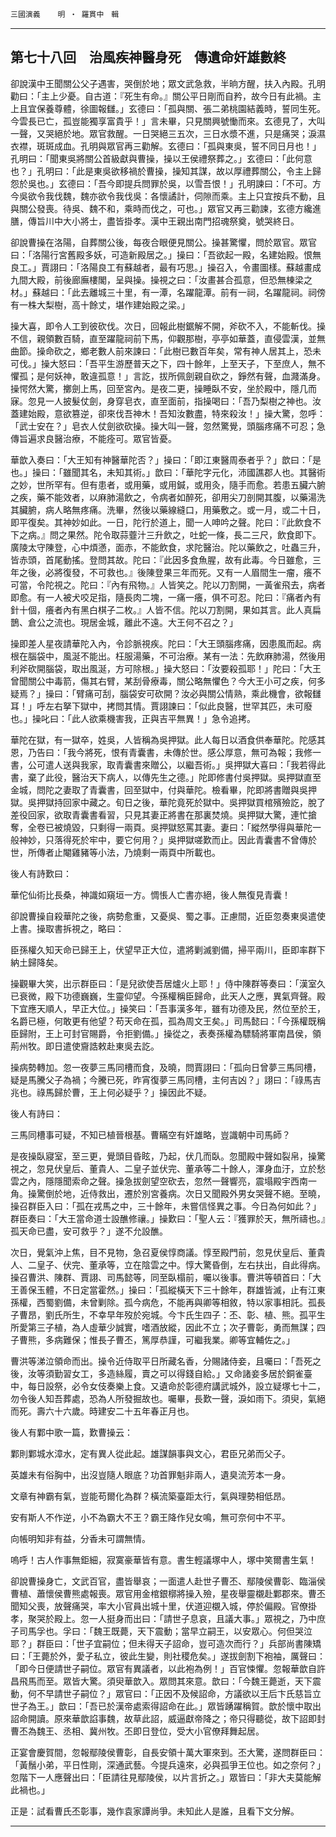 

`三國演義`　　`明 ‧ 羅貫中　輯`

* * *

## 第七十八回　治風疾神醫身死　傳遺命奸雄數終

卻說漢中王聞關公父子遇害，哭倒於地；眾文武急救，半晌方醒，扶入內殿。孔明勸曰：「主上少憂。自古道：『死生有命。』關公平日剛而自矜，故今日有此禍。主上且宜保養尊體，徐圖報讎。」玄德曰：「孤與關、張二弟桃園結義時，誓同生死。今雲長已亡，孤豈能獨享富貴乎！」言未畢，只見關興號慟而來。玄德見了，大叫一聲，又哭絕於地。眾官救醒。一日哭絕三五次，三日水漿不進，只是痛哭；淚濕衣襟，斑斑成血。孔明與眾官再三勸解。玄德曰：「孤與東吳，誓不同日月也！」孔明曰：「聞東吳將關公首級獻與曹操，操以王侯禮祭葬之。」玄德曰：「此何意也？」孔明曰：「此是東吳欲移禍於曹操，操知其謀，故以厚禮葬關公，令主上歸怨於吳也。」玄德曰：「吾今即提兵問罪於吳，以雪吾恨！」孔明諫曰：「不可。方今吳欲令我伐魏，魏亦欲令我伐吳：各懷譎計，伺隙而乘。主上只宜按兵不動，且與關公發喪。待吳、魏不和，乘時而伐之，可也。」眾官又再三勸諫，玄德方纔進膳，傳旨川中大小將士，盡皆掛孝。漢中王親出南門招魂祭奠，號哭終日。

卻說曹操在洛陽，自葬關公後，每夜合眼便見關公。操甚驚懼，問於眾官。眾官曰：「洛陽行宮舊殿多妖，可造新殿居之。」操曰：「吾欲起一殿，名建始殿。恨無良工。」賈詡曰：「洛陽良工有蘇越者，最有巧思。」操召入，令畫圖樣。蘇越畫成九間大殿，前後廊廡樓閣，呈與操。操視之曰：「汝畫甚合孤意，但恐無棟梁之材。」蘇越曰：「此去離城三十里，有一潭，名躍龍潭。前有一祠，名躍龍祠。祠傍有一株大梨樹，高十餘丈，堪作建始殿之梁。」

操大喜，即令人工到彼砍伐。次日，回報此樹鋸解不開，斧砍不入，不能斬伐。操不信，親領數百騎，直至躍龍祠前下馬，仰觀那樹，亭亭如華蓋，直侵雲漢，並無曲節。操命砍之，鄉老數人前來諫曰：「此樹已數百年矣，常有神人居其上，恐未可伐。」操大怒曰：「吾平生游歷普天之下，四十餘年，上至天子，下至庶人，無不懼孤；是何妖神，敢違孤意！」言訖，拔所佩劍親自砍之，錚然有聲，血濺滿身。操愕然大驚，擲劍上馬，回至宮內。是夜二更，操睡臥不安，坐於殿中，隱几而寐。忽見一人披髮仗劍，身穿皂衣，直至面前，指操喝曰：「吾乃梨樹之神也。汝蓋建始殿，意欲篡逆，卻來伐吾神木！吾知汝數盡，特來殺汝！」操大驚，忽呼：「武士安在？」皂衣人仗劍欲砍操。操大叫一聲，忽然驚覺，頭腦疼痛不可忍；急傳旨遍求良醫治療，不能痊可。眾官皆憂。

華歆入奏曰：「大王知有神醫華陀否？」操曰：「即江東醫周泰者乎？」歆曰：「是也。」操曰：「雖聞其名，未知其術。」歆曰：「華陀字元化，沛國譙郡人也。其醫術之妙，世所罕有。但有患者，或用藥，或用鍼，或用灸，隨手而愈。若患五臟六腑之疾，藥不能效者，以麻肺湯飲之，令病者如醉死，卻用尖刀剖開其腹，以藥湯洗其臟腑，病人略無疼痛。洗畢，然後以藥線縫口，用藥敷之。或一月，或二十日，即平復矣。其神妙如此。一日，陀行於道上，聞一人呻吟之聲。陀曰：『此飲食不下之病。』問之果然。陀令取蒜虀汁三升飲之，吐蛇一條，長二三尺，飲食即下。廣陵太守陳登，心中煩懣，面赤，不能飲食，求陀醫治。陀以藥飲之，吐蟲三升，皆赤頭，首尾動搖。登問其故。陀曰：『此因多食魚腥，故有此毒。今日雖愈，三年之後，必將復發，不可救也。』後陳登果三年而死。又有一人眉間生一瘤，癢不可當，令陀視之。陀曰：『內有飛物。』人皆笑之。陀以刀割開，一黃雀飛去，病者即愈。有一人被犬咬足指，隨長肉二塊，一痛一癢，俱不可忍。陀曰：『痛者內有針十個，癢者內有黑白棋子二枚。』人皆不信。陀以刀割開，果如其言。此人真扁鵲、倉公之流也。現居金城，離此不遠。大王何不召之？」

操即差人星夜請華陀入內，令診脈視疾。陀曰：「大王頭腦疼痛，因患風而起。病根在腦袋中，風涎不能出。枉服湯藥，不可治療。某有一法：先飲麻肺湯，然後用利斧砍開腦袋，取出風涎，方可除根。」操大怒曰：「汝要殺孤耶！」陀曰：「大王曾聞關公中毒箭，傷其右臂，某刮骨療毒，關公略無懼色？今大王小可之疾，何多疑焉？」操曰：「臂痛可刮，腦袋安可砍開？汝必與關公情熟，乘此機會，欲報讎耳！」呼左右拏下獄中，拷問其情。賈詡諫曰：「似此良醫，世罕其匹，未可廢也。」操叱曰：「此人欲乘機害我，正與吉平無異！」急令追拷。

華陀在獄，有一獄卒，姓吳，人皆稱為吳押獄。此人每日以酒食供奉華陀。陀感其恩，乃告曰：「我今將死，恨有青囊書，未傳於世。感公厚意，無可為報；我修一書，公可遣人送與我家，取青囊書來贈公，以繼吾術。」吳押獄大喜曰：「我若得此書，棄了此役，醫治天下病人，以傳先生之德。」陀即修書付吳押獄。吳押獄直至金城，問陀之妻取了青囊書，回至獄中，付與華陀。檢看畢，陀即將書贈與吳押獄。吳押獄持回家中藏之。旬日之後，華陀竟死於獄中。吳押獄買棺殯殮訖，脫了差役回家，欲取青囊書看習，只見其妻正將書在那裏焚燒。吳押獄大驚，連忙搶奪，全卷已被燒毀，只剩得一兩頁。吳押獄怒罵其妻。妻曰：「縱然學得與華陀一般神妙，只落得死於牢中，要它何用？」吳押獄嗟歎而止。因此青囊書不曾傳於世，所傳者止閹雞豬等小法，乃燒剩一兩頁中所載也。

後人有詩歎曰：

華佗仙術比長桑，神識如窺垣一方。惆悵人亡書亦絕，後人無復見青囊！

卻說曹操自殺華陀之後，病勢愈重，又憂吳、蜀之事。正慮間，近臣忽奏東吳遣使上書。操取書拆視之，略曰：

臣孫權久知天命已歸王上，伏望早正大位，遣將剿滅劉備，掃平兩川，臣即率群下納土歸降矣。

操觀畢大笑，出示群臣曰：「是兒欲使吾居爐火上耶！」侍中陳群等奏曰：「漢室久已衰微，殿下功德巍巍，生靈仰望。今孫權稱臣歸命，此天人之應，異氣齊聲。殿下宜應天順人，早正大位。」操笑曰：「吾事漢多年，雖有功德及民，然位至於王，名爵已極，何敢更有他望？苟天命在孤，孤為周文王矣。」司馬懿曰：「今孫權既稱臣歸附，王上可封官賜爵，令拒劉備。」操從之，表奏孫權為驃騎將軍南昌侯，領荊州牧。即日遣使齎誥敕赴東吳去訖。

操病勢轉加。忽一夜夢三馬同槽而食，及曉，問賈詡曰：「孤向日曾夢三馬同槽，疑是馬騰父子為禍；今騰已死，昨宵復夢三馬同槽，主何吉凶？」詡曰：「祿馬吉兆也。祿馬歸於曹，王上何必疑乎？」操因此不疑。

後人有詩曰：

三馬同槽事可疑，不知已植晉根基。曹瞞空有奸雄略，豈識朝中司馬師？

是夜操臥寢室，至三更，覺頭目昏眩，乃起，伏几而臥。忽聞殿中聲如裂帛，操驚視之，忽見伏皇后、董貴人、二皇子並伏完、董承等二十餘人，渾身血汙，立於愁雲之內，隱隱聞索命之聲。操急拔劍望空砍去，忽然一聲響亮，震塌殿宇西南一角。操驚倒於地，近侍救出，遷於別宮養病。次日又聞殿外男女哭聲不絕。至曉，操召群臣入曰：「孤在戎馬之中，三十餘年，未嘗信怪異之事。今日為何如此？」群臣奏曰：「大王當命道士設醮修禳。」操歎曰：「聖人云：『獲罪於天，無所禱也。』孤天命已盡，安可救乎？」遂不允設醮。

次日，覺氣沖上焦，目不見物，急召夏侯惇商議。惇至殿門前，忽見伏皇后、董貴人、二皇子、伏完、董承等，立在陰雲之中。惇大驚昏倒，左右扶出，自此得病。操召曹洪、陳群、賈詡、司馬懿等，同至臥榻前，囑以後事。曹洪等頓首曰：「大王善保玉體，不日定當霍然。」操曰：「孤縱橫天下三十餘年，群雄皆滅，止有江東孫權，西蜀劉備，未曾剿除。孤今病危，不能再與卿等相敘，特以家事相託。孤長子曹昂，劉氏所生，不幸早年歿於宛城。今卞氏生四子：丕、彰、植、熊。孤平生所愛第三子植，為人虛華少誠實，嗜酒放縱，因此不立；次子曹彰，勇而無謀；四子曹熊，多病難保；惟長子曹丕，篤厚恭謹，可繼我業。卿等宜輔佐之。」

曹洪等涕泣領命而出。操令近侍取平日所藏名香，分賜諸侍妾，且囑曰：「吾死之後，汝等須勤習女工，多造絲履，賣之可以得錢自給。」又命諸妾多居於銅雀臺中，每日設祭，必令女伎奏樂上食。又遺命於彰德府講武城外，設立疑塚七十二，勿令後人知吾葬處，恐為人所發掘故也。囑畢，長歎一聲，淚如雨下。須臾，氣絕而死。壽六十六歲。時建安二十五年春正月也。

後人有鄴中歌一篇，歎曹操云：

鄴則鄴城水漳水，定有異人從此起。雄謀韻事與文心，君臣兄弟而父子。

英雄未有俗胸中，出沒豈隨人眼底？功首罪魁非兩人，遺臭流芳本一身。

文章有神霸有氣，豈能苟爾化為群？橫流築臺距太行，氣與理勢相低昂。

安有斯人不作逆，小不為霸大不王？霸王降作兒女鳴，無可奈何中不平。

向帳明知非有益，分香未可謂無情。

嗚呼！古人作事無鉅細，寂寞豪華皆有意。書生輕議塚中人，塚中笑爾書生氣！

卻說曹操身亡，文武百官，盡皆舉哀；一面遣人赴世子曹丕、鄢陵侯曹彰、臨淄侯曹植、蕭懷侯曹熊處報喪。眾官用金棺銀槨將操入殮，星夜舉靈櫬赴鄴郡來。曹丕聞知父喪，放聲痛哭，率大小官員出城十里，伏道迎櫬入城，停於偏殿。官僚掛孝，聚哭於殿上。忽一人挺身而出曰：「請世子息哀，且議大事。」眾視之，乃中庶子司馬孚也。孚曰：「魏王既薨，天下震動；當早立嗣王，以安眾心。何但哭泣耶？」群臣曰：「世子宜嗣位；但未得天子詔命，豈可造次而行？」兵部尚書陳矯曰：「王薨於外，愛子私立，彼此生變，則社稷危矣。」遂拔劍割下袍袖，厲聲曰：「即今日便請世子嗣位。眾官有異議者，以此袍為例！」百官悚懼。忽報華歆自許昌飛馬而至。眾皆大驚。須臾華歆入。眾問其來意。歆曰：「今魏王薨逝，天下震動，何不早請世子嗣位？」眾官曰：「正因不及候詔命，方議欲以王后卞氏慈旨立世子為王。」歆曰：「吾已於漢帝處索得詔命在此。」眾皆踴躍稱賀。歆於懷中取出詔命開讀。原來華歆諂事魏，故草此詔，威逼獻帝降之；帝只得聽從，故下詔即封曹丕為魏王、丞相、冀州牧。丕即日登位，受大小官僚拜舞起居。

正宴會慶賀間，忽報鄢陵侯曹彰，自長安領十萬大軍來到。丕大驚，遂問群臣曰：「黃鬚小弟，平日性剛，深通武藝。今提兵遠來，必與孤爭王位也。如之奈何？」忽階下一人應聲出曰：「臣請往見鄢陵侯，以片言折之。」眾皆曰：「非大夫莫能解此禍也。」

正是：試看曹氏丕彰事，幾作袁家譚尚爭。未知此人是誰，且看下文分解。

* * *

